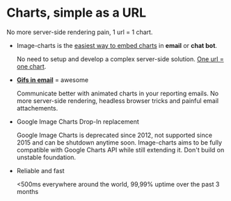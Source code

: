 # Charts, simple as a URL

No more server-side rendering pain, 1 url = 1 chart.


- Image-charts is the [easiest way to embed charts](https://image-charts.com/documentation#getting-started) in **email** or **chat bot**.

  No need to setup and develop a complex server-side solution. [One url = one chart](https://image-charts.com/chart?cht=bvs&chs=700x180&chd=t:10,40,60,80,30,20&chf=b0,lg,90,03a9f4,0,3f51b5,1&chxt=x,y&chan).

- [**Gifs in email**](https://image-charts.com/documentation#chart-gif-animation) = awesome
  
  Communicate better with animated charts in your reporting emails. No more server-side rendering, headless browser tricks and painful email attachements.

- Google Image Charts Drop-In replacement

  Google Image Charts is deprecated since 2012, not supported since 2015 and can be shutdown anytime soon. Image-charts aims to be fully compatible with Google Charts API while still extending it. Don't build on unstable foundation.
  
- Reliable and fast

  <500ms everywhere around the world, 99,99% uptime over the past 3 months

